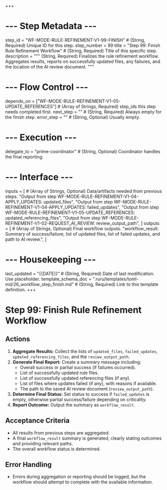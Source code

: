 +++
# --- Step Metadata ---
step_id = "WF-MODE-RULE-REFINEMENT-V1-99-FINISH" # (String, Required) Unique ID for this step.
step_number = 99
title = "Step 99: Finish Rule Refinement Workflow" # (String, Required) Title of this specific step.
description = """
(String, Required) Finalizes the rule refinement workflow. Aggregates results, 
reports on successfully updated files, any failures, and the location of the AI review document.
"""

# --- Flow Control ---
depends_on = ["WF-MODE-RULE-REFINEMENT-V1-05-UPDATE_REFERENCES"] # (Array of Strings, Required) step_ids this step needs completed first.
next_step = "" # (String, Required) Always empty for the finish step.
error_step = "" # (String, Optional) Usually empty.

# --- Execution ---
delegate_to = "prime-coordinator" # (String, Optional) Coordinator handles the final reporting.

# --- Interface ---
inputs = [ # (Array of Strings, Optional) Data/artifacts needed from previous steps.
    "Output from step WF-MODE-RULE-REFINEMENT-V1-04-APPLY_UPDATES: updated_files",
    "Output from step WF-MODE-RULE-REFINEMENT-V1-04-APPLY_UPDATES: failed_updates",
    "Output from step WF-MODE-RULE-REFINEMENT-V1-05-UPDATE_REFERENCES: updated_referencing_files",
    "Output from step WF-MODE-RULE-REFINEMENT-V1-02-REQUEST_AI_REVIEW: review_output_path",
]
outputs = [ # (Array of Strings, Optional) Final workflow outputs.
    "workflow_result: Summary of success/failure, list of updated files, list of failed updates, and path to AI review.",
]

# --- Housekeeping ---
last_updated = "{{DATE}}" # (String, Required) Date of last modification. Use placeholder.
template_schema_doc = ".ruru/templates/toml-md/26_workflow_step_finish.md" # (String, Required) Link to this template definition.
+++

# Step 99: Finish Rule Refinement Workflow

## Actions

1.  **Aggregate Results:** Collect the lists of `updated_files`, `failed_updates`, `updated_referencing_files`, and the `review_output_path`.
2.  **Generate Final Report:** Create a summary message including:
    *   Overall success or partial success (if failures occurred).
    *   List of successfully updated rule files.
    *   List of successfully updated referencing files (if any).
    *   List of files where updates failed (if any), with reasons if available.
    *   The path to the saved AI review document (`review_output_path`).
3.  **Determine Final Status:** Set status to success if `failed_updates` is empty, otherwise partial success/failure depending on criticality.
4.  **Report Outcome:** Output the summary as `workflow_result`.

## Acceptance Criteria

*   All results from previous steps are aggregated.
*   A final `workflow_result` summary is generated, clearly stating outcomes and providing relevant paths.
*   The overall workflow status is determined.

## Error Handling

*   Errors during aggregation or reporting should be logged, but the workflow should attempt to complete with the available information.